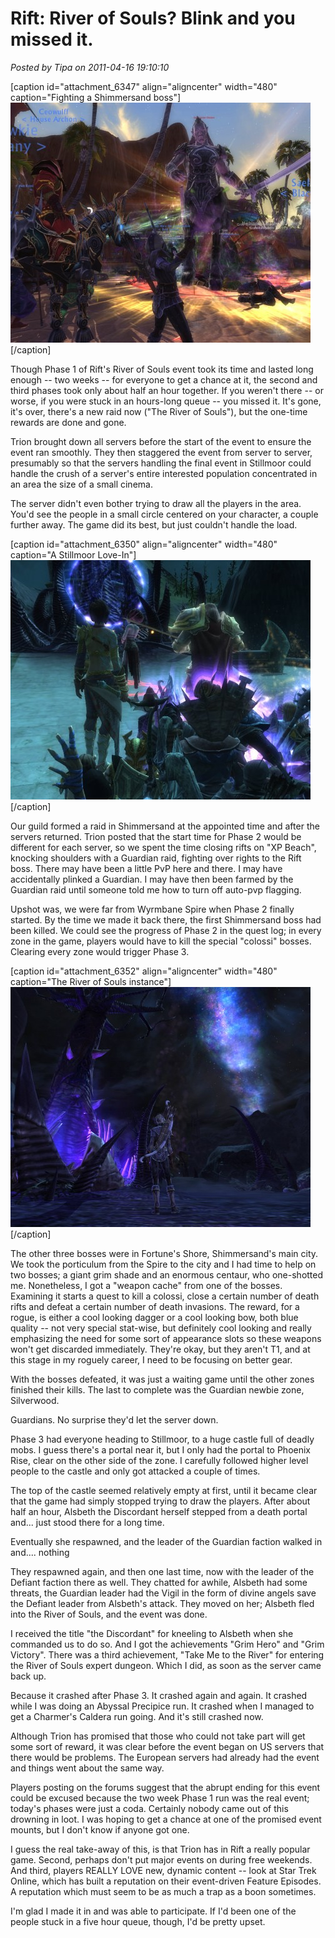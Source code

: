# Rift: River of Souls? Blink and you missed it.

*Posted by Tipa on 2011-04-16 19:10:10*

[caption id="attachment\_6347" align="aligncenter" width="480" caption="Fighting a Shimmersand boss"][![](../../../uploads/2011/04/rift-2011-04-16-16-57-37-06-480x384.jpg "Fighting a Shimmersand boss")](../../../uploads/2011/04/rift-2011-04-16-16-57-37-06.jpg)[/caption]

Though Phase 1 of Rift's River of Souls event took its time and lasted long enough -- two weeks -- for everyone to get a chance at it, the second and third phases took only about half an hour together. If you weren't there -- or worse, if you were stuck in an hours-long queue -- you missed it. It's gone, it's over, there's a new raid now ("The River of Souls"), but the one-time rewards are done and gone.

Trion brought down all servers before the start of the event to ensure the event ran smoothly. They then staggered the event from server to server, presumably so that the servers handling the final event in Stillmoor could handle the crush of a server's entire interested population concentrated in an area the size of a small cinema.

The server didn't even bother trying to draw all the players in the area. You'd see the people in a small circle centered on your character, a couple further away. The game did its best, but just couldn't handle the load.

[caption id="attachment\_6350" align="aligncenter" width="480" caption="A Stillmoor Love-In"][![](../../../uploads/2011/04/rift-2011-04-16-17-33-12-23-480x383.jpg "A Stillmoor Love-In")](../../../uploads/2011/04/rift-2011-04-16-17-33-12-23.jpg)[/caption]

Our guild formed a raid in Shimmersand at the appointed time and after the servers returned. Trion posted that the start time for Phase 2 would be different for each server, so we spent the time closing rifts on "XP Beach", knocking shoulders with a Guardian raid, fighting over rights to the Rift boss. There may have been a little PvP here and there. I may have accidentally plinked a Guardian. I may have then been farmed by the Guardian raid until someone told me how to turn off auto-pvp flagging.

Upshot was, we were far from Wyrmbane Spire when Phase 2 finally started. By the time we made it back there, the first Shimmersand boss had been killed. We could see the progress of Phase 2 in the quest log; in every zone in the game, players would have to kill the special "colossi" bosses. Clearing every zone would trigger Phase 3.

[caption id="attachment\_6352" align="aligncenter" width="480" caption="The River of Souls instance"][![](../../../uploads/2011/04/rift-2011-04-16-18-09-47-87-480x384.jpg "The River of Souls instance")](../../../uploads/2011/04/rift-2011-04-16-18-09-47-87.jpg)[/caption]

The other three bosses were in Fortune's Shore, Shimmersand's main city. We took the porticulum from the Spire to the city and I had time to help on two bosses; a giant grim shade and an enormous centaur, who one-shotted me. Nonetheless, I got a "weapon cache" from one of the bosses. Examining it starts a quest to kill a colossi, close a certain number of death rifts and defeat a certain number of death invasions. The reward, for a rogue, is either a cool looking dagger or a cool looking bow, both blue quality -- not very special stat-wise, but definitely cool looking and really emphasizing the need for some sort of appearance slots so these weapons won't get discarded immediately. They're okay, but they aren't T1, and at this stage in my roguely career, I need to be focusing on better gear.

With the bosses defeated, it was just a waiting game until the other zones finished their kills. The last to complete was the Guardian newbie zone, Silverwood.

Guardians. No surprise they'd let the server down.

Phase 3 had everyone heading to Stillmoor, to a huge castle full of deadly mobs. I guess there's a portal near it, but I only had the portal to Phoenix Rise, clear on the other side of the zone. I carefully followed higher level people to the castle and only got attacked a couple of times.

The top of the castle seemed relatively empty at first, until it became clear that the game had simply stopped trying to draw the players. After about half an hour, Alsbeth the Discordant herself stepped from a death portal and... just stood there for a long time.

Eventually she respawned, and the leader of the Guardian faction walked in and.... nothing

They respawned again, and then one last time, now with the leader of the Defiant faction there as well. They chatted for awhile, Alsbeth had some threats, the Guardian leader had the Vigil in the form of divine angels save the Defiant leader from Alsbeth's attack. They moved on her; Alsbeth fled into the River of Souls, and the event was done.

I received the title "the Discordant" for kneeling to Alsbeth when she commanded us to do so. And I got the achievements "Grim Hero" and "Grim Victory". There was a third achievement, "Take Me to the River" for entering the River of Souls expert dungeon. Which I did, as soon as the server came back up.

Because it crashed after Phase 3. It crashed again and again. It crashed while I was doing an Abyssal Precipice run. It crashed when I managed to get a Charmer's Caldera run going. And it's still crashed now.

Although Trion has promised that those who could not take part will get some sort of reward, it was clear before the event began on US servers that there would be problems. The European servers had already had the event and things went about the same way.

Players posting on the forums suggest that the abrupt ending for this event could be excused because the two week Phase 1 run was the real event; today's phases were just a coda. Certainly nobody came out of this drowning in loot. I was hoping to get a chance at one of the promised event mounts, but I don't know if anyone got one.

I guess the real take-away of this, is that Trion has in Rift a really popular game. Second, perhaps don't put major events on during free weekends. And third, players REALLY LOVE new, dynamic content -- look at Star Trek Online, which has built a reputation on their event-driven Feature Episodes. A reputation which must seem to be as much a trap as a boon sometimes.

I'm glad I made it in and was able to participate. If I'd been one of the people stuck in a five hour queue, though, I'd be pretty upset.


